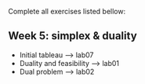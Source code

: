 Complete all exercises listed bellow:

## Week 5: simplex & duality
- Initial tableau --> lab07
- Duality and feasibility --> lab01
- Dual problem --> lab02
